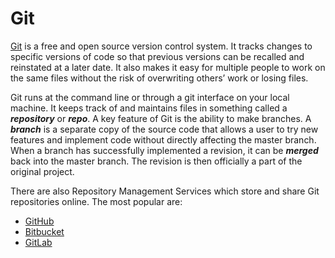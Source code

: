 # Git

[Git](https://git-scm.com/) is a free and open source version control system. It tracks changes to specific versions of code so that previous versions can be recalled and reinstated at a later date. It also makes it easy for multiple people to work on the same files without the risk of overwriting others’ work or losing files.

Git runs at the command line or through a git interface on your local machine. It keeps track of and maintains files in something called a ***repository*** or ***repo***. A key feature of Git is the ability to make branches. A ***branch*** is a separate copy of the source code that allows a user to try new features and implement code without directly affecting the master branch. When a branch has successfully implemented a revision, it can be ***merged*** back into the master branch. The revision is then officially a part of the original project.

There are also Repository Management Services which store and share Git repositories online. The most popular are:
* [GitHub](/guides/Version_Control/GitHub.md)
* [Bitbucket](https://bitbucket.org/)
* [GitLab](https://about.gitlab.com/)
